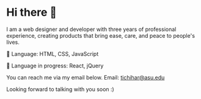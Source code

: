 # Hi there 👋

I am a web designer and developer with three years of professional experience, creating products that bring ease, care, and peace to people's lives.

💬 Language: HTML, CSS, JavaScript

📕 Language in progress: React, jQuery


You can reach me via my email below.
Email: tichihar@asu.edu


Looking forward to talking with you soon :)

